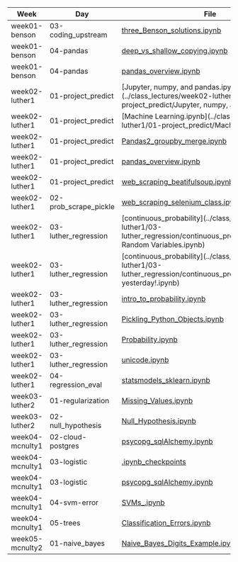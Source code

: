 | Week | Day | File | Line |
|------|-----|------|------|
| week01-benson | 03-coding_upstream | [three_Benson_solutions.ipynb](../class_lectures/week01-benson/03-coding_upstream/three_Benson_solutions.ipynb) | 1 |
| week01-benson | 04-pandas | [deep_vs_shallow_copying.ipynb](../class_lectures/week01-benson/04-pandas/deep_vs_shallow_copying.ipynb) | 2 |
| week01-benson | 04-pandas | [pandas_overview.ipynb](../class_lectures/week01-benson/04-pandas/pandas_overview.ipynb) | 3 |
| week02-luther1 | 01-project_predict | [Jupyter, numpy, and pandas.ipynb](../class_lectures/week02-luther1/01-project_predict/Jupyter, numpy, and pandas.ipynb) | 4 |
| week02-luther1 | 01-project_predict | [Machine Learning.ipynb](../class_lectures/week02-luther1/01-project_predict/Machine Learning.ipynb) | 5 |
| week02-luther1 | 01-project_predict | [Pandas2_groupby_merge.ipynb](../class_lectures/week02-luther1/01-project_predict/Pandas2_groupby_merge.ipynb) | 6 |
| week02-luther1 | 01-project_predict | [pandas_overview.ipynb](../class_lectures/week02-luther1/01-project_predict/pandas_overview.ipynb) | 7 |
| week02-luther1 | 01-project_predict | [web_scraping_beatifulsoup.ipynb](../class_lectures/week02-luther1/01-project_predict/web_scraping_beatifulsoup.ipynb) | 8 |
| week02-luther1 | 02-prob_scrape_pickle | [web_scraping_selenium_class.ipynb](../class_lectures/week02-luther1/02-prob_scrape_pickle/web_scraping_selenium_class.ipynb) | 9 |
| week02-luther1 | 03-luther_regression | [continuous_probability](../class_lectures/week02-luther1/03-luther_regression/continuous_probability/Continuous Random Variables.ipynb) | 10 |
| week02-luther1 | 03-luther_regression | [continuous_probability](../class_lectures/week02-luther1/03-luther_regression/continuous_probability/More from yesterday!.ipynb) | 11 |
| week02-luther1 | 03-luther_regression | [intro_to_probability.ipynb](../class_lectures/week02-luther1/03-luther_regression/intro_to_probability.ipynb) | 12 |
| week02-luther1 | 03-luther_regression | [Pickling_Python_Objects.ipynb](../class_lectures/week02-luther1/03-luther_regression/Pickling_Python_Objects.ipynb) | 13 |
| week02-luther1 | 03-luther_regression | [Probability.ipynb](../class_lectures/week02-luther1/03-luther_regression/Probability.ipynb) | 14 |
| week02-luther1 | 03-luther_regression | [unicode.ipynb](../class_lectures/week02-luther1/03-luther_regression/unicode.ipynb) | 15 |
| week02-luther1 | 04-regression_eval | [statsmodels_sklearn.ipynb](../class_lectures/week02-luther1/04-regression_eval/statsmodels_sklearn.ipynb) | 16 |
| week03-luther2 | 01-regularization | [Missing_Values.ipynb](../class_lectures/week03-luther2/01-regularization/Missing_Values.ipynb) | 17 |
| week03-luther2 | 02-null_hypothesis | [Null_Hypothesis.ipynb](../class_lectures/week03-luther2/02-null_hypothesis/Null_Hypothesis.ipynb) | 18 |
| week04-mcnulty1 | 02-cloud-postgres | [psycopg_sqlAlchemy.ipynb](../class_lectures/week04-mcnulty1/02-cloud-postgres/psycopg_sqlAlchemy.ipynb) | 19 |
| week04-mcnulty1 | 03-logistic | [.ipynb_checkpoints](../class_lectures/week04-mcnulty1/03-logistic/.ipynb_checkpoints) | 20 |
| week04-mcnulty1 | 03-logistic | [psycopg_sqlAlchemy.ipynb](../class_lectures/week04-mcnulty1/03-logistic/psycopg_sqlAlchemy.ipynb) | 21 |
| week04-mcnulty1 | 04-svm-error | [SVMs_.ipynb](../class_lectures/week04-mcnulty1/04-svm-error/SVMs_.ipynb) | 22 |
| week04-mcnulty1 | 05-trees | [Classification_Errors.ipynb](../class_lectures/week04-mcnulty1/05-trees/Classification_Errors.ipynb) | 23 |
| week05-mcnulty2 | 01-naive_bayes | [Naive_Bayes_Digits_Example.ipynb](../class_lectures/week05-mcnulty2/01-naive_bayes/Naive_Bayes_Digits_Example.ipynb) | 24 |
